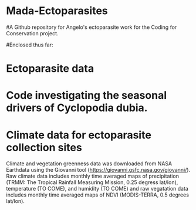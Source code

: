 # Mada-Ectoparasites

#A Github repository for Angelo's ectoparasite work for the Coding for Conservation project. 

#Enclosed thus far:
#   Ectoparasite data
#   Code investigating the seasonal drivers of Cyclopodia dubia.

#   Climate data for ectoparasite collection sites
Climate and vegetation greenness data was downloaded from NASA Earthdata using the Giovanni tool (https://giovanni.gsfc.nasa.gov/giovanni/). Raw climate data includes monthly time averaged maps of precipitation (TRMM: The Tropical Rainfall Measuring Mission, 0.25 degress lat/lon), temperature (TO COME), and humidity (TO COME) and raw vegatation data includes monthly time averaged maps of NDVI (MODIS-TERRA, 0.5 degrees lat/lon). 
